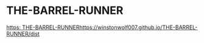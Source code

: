 # THE-BARREL-RUNNER

[https: THE-BARREL-RUNNER](https://winstonwolf007.github.io/THE-BARREL-RUNNER/dist)https://winstonwolf007.github.io/THE-BARREL-RUNNER/dist
